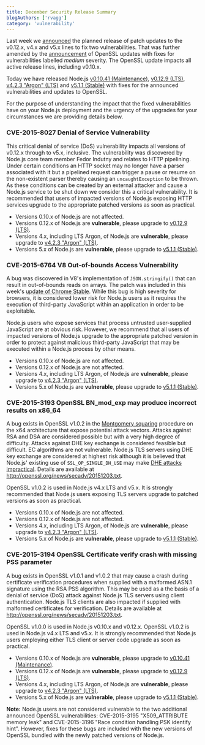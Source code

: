 ```yaml
---
title: December Security Release Summary
blogAuthors: ['rvagg']
category: 'vulnerability'
---
```


Last week we [announced](https://groups.google.com/d/msg/nodejs-sec/Zf7Nxtg230E/eX4UCWf0BAAJ) the planned release of patch updates to the v0.12.x, v4.x and v5.x lines to fix two vulnerabilities. That was further amended by the [announcement](https://mta.openssl.org/pipermail/openssl-announce/2015-November/000045.html) of OpenSSL updates with fixes for vulnerabilities labelled _medium_ severity. The OpenSSL update impacts all active release lines, including v0.10.x.

Today we have released Node.js [v0.10.41 (Maintenance)](/en/blog/release/v0.10.41/), [v0.12.9 (LTS)](/en/blog/release/v0.12.9/), [v4.2.3 "Argon" (LTS)](/en/blog/release/v4.2.3/) and [v5.1.1 (Stable)](/en/blog/release/v5.1.1/) with fixes for the announced vulnerabilities and updates to OpenSSL.

For the purpose of understanding the impact that the fixed vulnerabilities have on your Node.js deployment and the urgency of the upgrades for your circumstances we are providing details below.

### CVE-2015-8027 Denial of Service Vulnerability

This critical denial of service (DoS) vulnerability impacts all versions of v0.12.x through to v5.x, inclusive. The vulnerability was discovered by Node.js core team member Fedor Indutny and relates to HTTP pipelining. Under certain conditions an HTTP socket may no longer have a parser associated with it but a pipelined request can trigger a pause or resume on the non-existent parser thereby causing an `uncaughtException` to be thrown. As these conditions can be created by an external attacker and cause a Node.js service to be shut down we consider this a critical vulnerability. It is recommended that users of impacted versions of Node.js exposing HTTP services upgrade to the appropriate patched versions as soon as practical.

* Versions 0.10.x of Node.js are not affected.
* Versions 0.12.x of Node.js are **vulnerable**, please upgrade to [v0.12.9 (LTS)](/en/blog/release/v0.12.9/).
* Versions 4.x, including LTS Argon, of Node.js are **vulnerable**, please upgrade to [v4.2.3 "Argon" (LTS)](/en/blog/release/v4.2.3/).
* Versions 5.x of Node.js are **vulnerable**, please upgrade to [v5.1.1 (Stable)](/en/blog/release/v5.1.1/).

### CVE-2015-6764 V8 Out-of-bounds Access Vulnerability

A bug was discovered in V8's implementation of `JSON.stringify()` that can result in out-of-bounds reads on arrays. The patch was included in this week's [update of Chrome Stable](http://googlechromereleases.blogspot.nl/2015/12/stable-channel-update.html). While this bug is high severity for browsers, it is considered lower risk for Node.js users as it requires the execution of third-party JavaScript within an application in order to be exploitable.

Node.js users who expose services that process untrusted user-supplied JavaScript are at obvious risk. However, we recommend that all users of impacted versions of Node.js upgrade to the appropriate patched version in order to protect against malicious third-party JavaScript that may be executed within a Node.js process by other means.

* Versions 0.10.x of Node.js are not affected.
* Versions 0.12.x of Node.js are not affected.
* Versions 4.x, including LTS Argon, of Node.js are **vulnerable**, please upgrade to [v4.2.3 "Argon" (LTS)](/en/blog/release/v4.2.3/).
* Versions 5.x of Node.js are **vulnerable**, please upgrade to [v5.1.1 (Stable)](/en/blog/release/v5.1.1/).

### CVE-2015-3193 OpenSSL BN_mod_exp may produce incorrect results on x86_64

A bug exists in OpenSSL v1.0.2 in the [Montgomery squaring](https://en.wikipedia.org/wiki/Exponentiation_by_squaring#Montgomery.27s_ladder_technique) procedure on the x64 architecture that expose potential attack vectors. Attacks against RSA and DSA are considered possible but with a very high degree of difficulty. Attacks against DHE key exchange is considered feasible but difficult. EC algorithms are not vulnerable. Node.js TLS servers using DHE key exchange are considered at highest risk although it is believed that Node.js' existing use of `SSL_OP_SINGLE_DH_USE` may make [DHE attacks impractical](https://blog.fuzzing-project.org/31-Fuzzing-Math-miscalculations-in-OpenSSLs-BN_mod_exp-CVE-2015-3193.html). Details are available at <http://openssl.org/news/secadv/20151203.txt>.

OpenSSL v1.0.2 is used in Node.js v4.x LTS and v5.x. It is strongly recommended that Node.js users exposing TLS servers upgrade to patched versions as soon as practical.

* Versions 0.10.x of Node.js are not affected.
* Versions 0.12.x of Node.js are not affected.
* Versions 4.x, including LTS Argon, of Node.js are **vulnerable**, please upgrade to [v4.2.3 "Argon" (LTS)](/en/blog/release/v4.2.3/).
* Versions 5.x of Node.js are **vulnerable**, please upgrade to [v5.1.1 (Stable)](/en/blog/release/v5.1.1/).

### CVE-2015-3194 OpenSSL Certificate verify crash with missing PSS parameter

A bug exists in OpenSSL v1.0.1 and v1.0.2 that may cause a crash during certificate verification procedures when supplied with a malformed ASN.1 signature using the RSA PSS algorithm. This may be used as a the basis of a denial of service (DoS) attack against Node.js TLS servers using client authentication. Node.js TLS clients are also impacted if supplied with malformed certificates for verification. Details are available at <http://openssl.org/news/secadv/20151203.txt>.

OpenSSL v1.0.0 is used in Node.js v0.10.x and v0.12.x. OpenSSL v1.0.2 is used in Node.js v4.x LTS and v5.x. It is strongly recommended that Node.js users employing either TLS client or server code upgrade as soon as practical.

* Versions 0.10.x of Node.js are **vulnerable**, please upgrade to [v0.10.41 (Maintenance)](/en/blog/release/v0.10.41/).
* Versions 0.12.x of Node.js are **vulnerable**, please upgrade to [v0.12.9 (LTS)](/en/blog/release/v0.12.9/).
* Versions 4.x, including LTS Argon, of Node.js are **vulnerable**, please upgrade to [v4.2.3 "Argon" (LTS)](/en/blog/release/v4.2.3/).
* Versions 5.x of Node.js are **vulnerable**, please upgrade to [v5.1.1 (Stable)](/en/blog/release/v5.1.1/).

**Note:** Node.js users are not considered vulnerable to the two additional announced OpenSSL vulnerabilities: CVE-2015-3195 "X509_ATTRIBUTE memory leak" and CVE-2015-3196 "Race condition handling PSK identify hint". However, fixes for these bugs are included with the new versions of OpenSSL bundled with the newly patched versions of Node.js.

